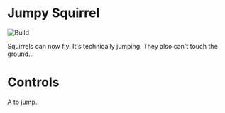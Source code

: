 
# Jumpy Squirrel

![Build](https://github.com/ThePythonator/Jumpy-Squirrel/workflows/Build/badge.svg)

Squirrels can now fly. It's technically jumping.
They also can't touch the ground...

# Controls

A to jump.
